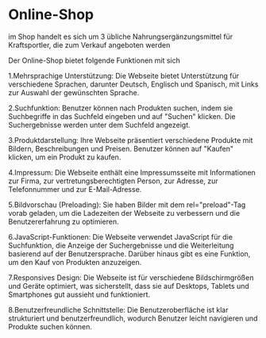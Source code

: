 # Online-Shop
im Shop handelt es sich um 3 übliche Nahrungsergänzungsmittel für Kraftsportler, die zum Verkauf angeboten werden

Der Online-Shop bietet folgende Funktionen mit sich

1.Mehrsprachige Unterstützung: Die Webseite bietet Unterstützung für verschiedene Sprachen, darunter Deutsch, Englisch und Spanisch, mit Links zur Auswahl der gewünschten Sprache.

2.Suchfunktion: Benutzer können nach Produkten suchen, indem sie Suchbegriffe in das Suchfeld eingeben und auf "Suchen" klicken. Die Suchergebnisse werden unter dem Suchfeld angezeigt.

3.Produktdarstellung: Ihre Webseite präsentiert verschiedene Produkte mit Bildern, Beschreibungen und Preisen. Benutzer können auf "Kaufen" klicken, um ein Produkt zu kaufen.

4.Impressum: Die Webseite enthält eine Impressumsseite mit Informationen zur Firma, zur vertretungsberechtigten Person, zur Adresse, zur Telefonnummer und zur E-Mail-Adresse.

5.Bildvorschau (Preloading): Sie haben Bilder mit dem rel="preload"-Tag vorab geladen, um die Ladezeiten der Webseite zu verbessern und die Benutzererfahrung zu optimieren.

6.JavaScript-Funktionen: Die Webseite verwendet JavaScript für die Suchfunktion, die Anzeige der Suchergebnisse und die Weiterleitung basierend auf der Benutzersprache. Darüber hinaus gibt es eine Funktion, um den Kauf von Produkten anzuzeigen.

7.Responsives Design: Die Webseite ist für verschiedene Bildschirmgrößen und Geräte optimiert, was sicherstellt, dass sie auf Desktops, Tablets und Smartphones gut aussieht und funktioniert.

8.Benutzerfreundliche Schnittstelle: Die Benutzeroberfläche ist klar strukturiert und benutzerfreundlich, wodurch Benutzer leicht navigieren und Produkte suchen können.

